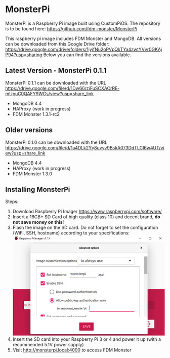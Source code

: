 # MonsterPi
MonsterPi is a Raspberry Pi image built using CustomPiOS. The repository is to be found here: https://github.com/fdm-monster/MonsterPi 

This raspberry pi image includes FDM Monster and MongoDB. All versions can be downloaded from this Google Drive folder: https://drive.google.com/drive/folders/1jyifNu2oPVpQkTYa4zwtYVvr0GKAjP94?usp=sharing
Below you can find the versions available.

## Latest Version - MonsterPi 0.1.1
MonsterPi 0.1.1 can be downloaded with the URL https://drive.google.com/file/d/1Dw66rziFuSCXACrRE-mUpuC0QAFY9WGs/view?usp=share_link
- MongoDB 4.4
- HAProxy (work in progress)
- FDM Monster 1.3.1-rc2

## Older versions
MonsterPi 0.1.0 can be downloaded with the URL https://drive.google.com/file/d/1a4DLk2Yy8uvyv9BskA073DdTLCI6w4UT/view?usp=share_link
- MongoDB 4.4
- HAProxy (work in progress)
- FDM Monster 1.3.0


## Installing MonsterPi 
Steps:
1) Download Raspberry Pi Imager https://www.raspberrypi.com/software/
2) Insert a 16GB+ SD Card of high quality (class 10) and decent brand, **do not save money on this**!
3) Flash the image on the SD card. Do not forget to set the configuration (WiFi, SSH, hostname) according to your specifications:
![RaspberryPiImager.png](images/raspberrypi-imager.png)
4) Insert the SD card into your Raspberry Pi 3 or 4 and power it up (with a recommended 5.1V power supply)
5) Visit http://monsterpi.local:4000 to access FDM Monster
